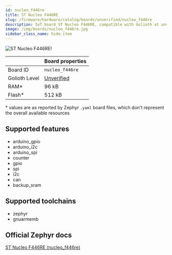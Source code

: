 ```yaml
---
id: nucleo_f446re
title: ST Nucleo F446RE
slug: /firmware/hardware/catalog/boards/unverified/nucleo_f446re
description: IoT board ST Nucleo F446RE, compatible with Golioth at unverified level.
image: /img/boards/nucleo_f446re.jpg
sidebar_class_name: hide-item
---
```


[//]: # (This is an auto-generated file, do not edit! Changes to it will be lost upon re-generation)

![ST Nucleo F446RE!](/img/boards/nucleo_f446re.jpg "ST Nucleo F446RE")

|                | Board properties     |
| -------------  | -------------------- |
| Board ID       | `nucleo_f446re` |
| Golioth Level  | [Unverified](/firmware/hardware#unverified-boards) |
| RAM*           | 96 kB |
| Flash*         | 512 kB |

\* values are as reported by Zephyr `.yaml` board files, which don't represent the overall available resources



## Supported features

* arduino_gpio
* arduino_i2c
* arduino_spi
* counter
* gpio
* spi
* i2c
* can
* backup_sram

## Supported toolchains

* zephyr
* gnuarmemb

## Official Zephyr docs

[ST Nucleo F446RE (nucleo_f446re)](https://docs.zephyrproject.org/latest/boards/st/nucleo_f446re/doc/index.html)
